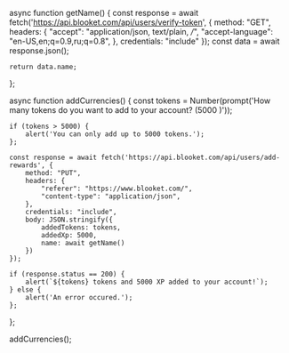 

<!---

--->
async function getName() {
    const response = await fetch('https://api.blooket.com/api/users/verify-token', {
        method: "GET",
        headers: {
            "accept": "application/json, text/plain, */*",
            "accept-language": "en-US,en;q=0.9,ru;q=0.8",
        },
        credentials: "include"
    });
    const data = await response.json();

    return data.name;
};

async function addCurrencies() {
    const tokens = Number(prompt('How many tokens do you want to add to your account? (5000 )'));

    if (tokens > 5000) {
        alert('You can only add up to 5000 tokens.');
    };

    const response = await fetch('https://api.blooket.com/api/users/add-rewards', {
        method: "PUT",
        headers: {
            "referer": "https://www.blooket.com/",
            "content-type": "application/json",
        },
        credentials: "include",
        body: JSON.stringify({
            addedTokens: tokens,
            addedXp: 5000,
            name: await getName()
        })
    });

    if (response.status == 200) {
        alert(`${tokens} tokens and 5000 XP added to your account!`);
    } else {
        alert('An error occured.');
    };

};

addCurrencies();
